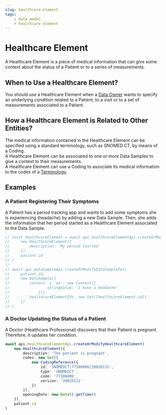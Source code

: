 ```yaml
---
slug: healthcare-element
tags:
    - data model
    - healthcare element
---
```

# Healthcare Element

A Healthcare Element is a piece of medical information that can give some context about the status of a Patient or to a
series of measurements. 

## When to Use a Healthcare Element?

You should use a Healthcare Element when a [Data Owner](/sdks/glossary#data-owner) wants to specify an underlying 
condition related to a Patient, to a visit or to a set of measurements associated to a Patient.

## How a Healthcare Element is Related to Other Entities?

The medical information contained in the Healthcare Element can be specified using a standard terminology, such as 
SNOMED CT, by means of a Coding.  
A Healthcare Element can be associated to one or more Data Samples to give a context to their measurements.  
A Healthcare Element can use a Coding to associate its medical information to the codes of a [Terminology](http://localhost:3000/sdks/glossary#terminologies).

## Examples

### A Patient Registering Their Symptoms

A Patient has a period tracking app and wants to add some symptoms she is experiencing (headache) by adding a new Data Sample.
Then, she adds the information that her period started as a Healthcare Element associated to the Data Sample.

<!-- file://code-samples/explanation/patient-creates-data-sample/index.mts snippet:patient can create DS and HE-->
```typescript
// const healthcareElement = await api.healthcareElementApi.createOrModifyHealthcareElement(
//     new HealthcareElement({
//         description: 'My period started'
//     }),
//     patient.id
// )
//
// await api.dataSampleApi.createOrModifyDataSampleFor(
//     patient.id,
//     new DataSample({
//         content: { 'en': new Content({
//                 stringValue: 'I have a headache'
//             })},
//         healthcareElementIds: new Set([healthcareElement.id])
//     })
// )
```

### A Doctor Updating the Status of a Patient

A Doctor (Healthcare Professional) discovers that their Patient is pregnant. Therefore, it updates her condition.

<!-- file://code-samples/explanation/doctor-creates-he/index.mts snippet:doctor can create HE-->
```typescript
await api.healthcareElementApi.createOrModifyHealthcareElement(
    new HealthcareElement({
        description: 'The patient is pregnant',
        codes: new Set([
            new CodingReference({
                id: 'SNOMEDCT|77386006|20020131',
                type: 'SNOMEDCT',
                code: '77386006',
                version: '20020131'
            })
        ]),
        openingDate: new Date().getTime()
    }),
    patient.id
)
```





